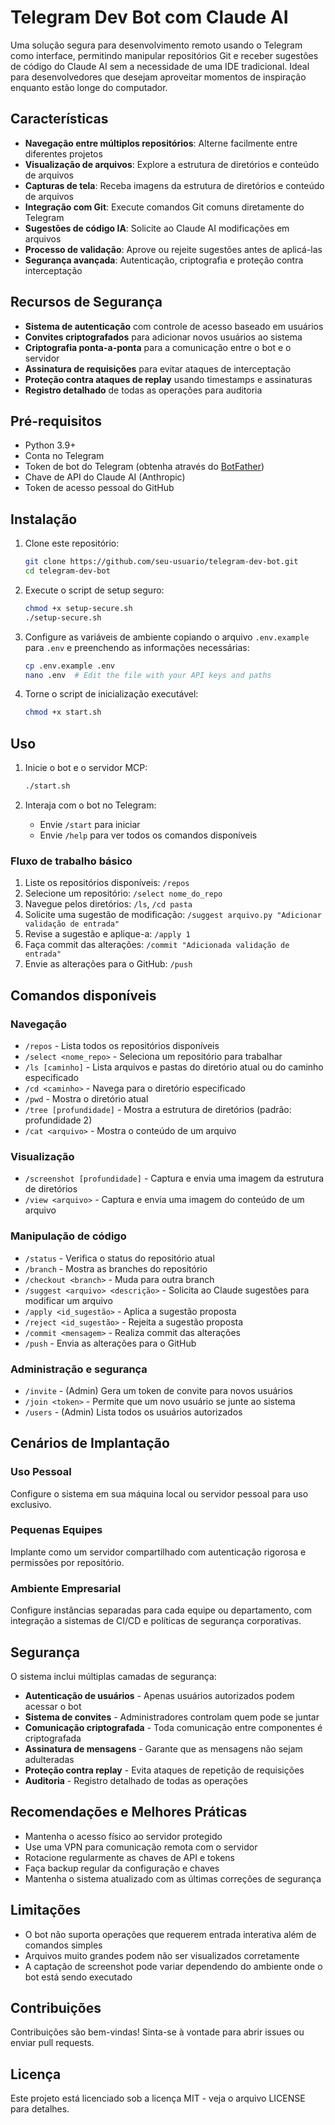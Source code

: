 # Telegram Dev Bot com Claude AI

Uma solução segura para desenvolvimento remoto usando o Telegram como interface, permitindo manipular repositórios Git e receber sugestões de código do Claude AI sem a necessidade de uma IDE tradicional. Ideal para desenvolvedores que desejam aproveitar momentos de inspiração enquanto estão longe do computador.

## Características

- **Navegação entre múltiplos repositórios**: Alterne facilmente entre diferentes projetos
- **Visualização de arquivos**: Explore a estrutura de diretórios e conteúdo de arquivos
- **Capturas de tela**: Receba imagens da estrutura de diretórios e conteúdo de arquivos
- **Integração com Git**: Execute comandos Git comuns diretamente do Telegram
- **Sugestões de código IA**: Solicite ao Claude AI modificações em arquivos
- **Processo de validação**: Aprove ou rejeite sugestões antes de aplicá-las
- **Segurança avançada**: Autenticação, criptografia e proteção contra interceptação

## Recursos de Segurança

- **Sistema de autenticação** com controle de acesso baseado em usuários
- **Convites criptografados** para adicionar novos usuários ao sistema
- **Criptografia ponta-a-ponta** para a comunicação entre o bot e o servidor
- **Assinatura de requisições** para evitar ataques de interceptação
- **Proteção contra ataques de replay** usando timestamps e assinaturas
- **Registro detalhado** de todas as operações para auditoria

## Pré-requisitos

- Python 3.9+ 
- Conta no Telegram
- Token de bot do Telegram (obtenha através do [BotFather](https://t.me/botfather))
- Chave de API do Claude AI (Anthropic)
- Token de acesso pessoal do GitHub

## Instalação

1. Clone este repositório:
   ```bash
   git clone https://github.com/seu-usuario/telegram-dev-bot.git
   cd telegram-dev-bot
   ```

2. Execute o script de setup seguro:
   ```bash
   chmod +x setup-secure.sh
   ./setup-secure.sh
   ```

3. Configure as variáveis de ambiente copiando o arquivo `.env.example` para `.env` e preenchendo as informações necessárias:
   ```bash
   cp .env.example .env
   nano .env  # Edit the file with your API keys and paths
   ```

4. Torne o script de inicialização executável:
   ```bash
   chmod +x start.sh
   ```

## Uso

1. Inicie o bot e o servidor MCP:
   ```bash
   ./start.sh
   ```

2. Interaja com o bot no Telegram:
   - Envie `/start` para iniciar
   - Envie `/help` para ver todos os comandos disponíveis

### Fluxo de trabalho básico

1. Liste os repositórios disponíveis: `/repos`
2. Selecione um repositório: `/select nome_do_repo`
3. Navegue pelos diretórios: `/ls`, `/cd pasta`
4. Solicite uma sugestão de modificação: `/suggest arquivo.py "Adicionar validação de entrada"`
5. Revise a sugestão e aplique-a: `/apply 1`
6. Faça commit das alterações: `/commit "Adicionada validação de entrada"`
7. Envie as alterações para o GitHub: `/push`

## Comandos disponíveis

### Navegação
- `/repos` - Lista todos os repositórios disponíveis
- `/select <nome_repo>` - Seleciona um repositório para trabalhar
- `/ls [caminho]` - Lista arquivos e pastas do diretório atual ou do caminho especificado
- `/cd <caminho>` - Navega para o diretório especificado
- `/pwd` - Mostra o diretório atual
- `/tree [profundidade]` - Mostra a estrutura de diretórios (padrão: profundidade 2)
- `/cat <arquivo>` - Mostra o conteúdo de um arquivo

### Visualização
- `/screenshot [profundidade]` - Captura e envia uma imagem da estrutura de diretórios
- `/view <arquivo>` - Captura e envia uma imagem do conteúdo de um arquivo

### Manipulação de código
- `/status` - Verifica o status do repositório atual
- `/branch` - Mostra as branches do repositório
- `/checkout <branch>` - Muda para outra branch
- `/suggest <arquivo> <descrição>` - Solicita ao Claude sugestões para modificar um arquivo
- `/apply <id_sugestão>` - Aplica a sugestão proposta
- `/reject <id_sugestão>` - Rejeita a sugestão proposta
- `/commit <mensagem>` - Realiza commit das alterações
- `/push` - Envia as alterações para o GitHub

### Administração e segurança
- `/invite` - (Admin) Gera um token de convite para novos usuários
- `/join <token>` - Permite que um novo usuário se junte ao sistema
- `/users` - (Admin) Lista todos os usuários autorizados

## Cenários de Implantação

### Uso Pessoal
Configure o sistema em sua máquina local ou servidor pessoal para uso exclusivo.

### Pequenas Equipes
Implante como um servidor compartilhado com autenticação rigorosa e permissões por repositório.

### Ambiente Empresarial
Configure instâncias separadas para cada equipe ou departamento, com integração a sistemas de CI/CD e políticas de segurança corporativas.

## Segurança

O sistema inclui múltiplas camadas de segurança:

- **Autenticação de usuários** - Apenas usuários autorizados podem acessar o bot
- **Sistema de convites** - Administradores controlam quem pode se juntar
- **Comunicação criptografada** - Toda comunicação entre componentes é criptografada
- **Assinatura de mensagens** - Garante que as mensagens não sejam adulteradas
- **Proteção contra replay** - Evita ataques de repetição de requisições
- **Auditoria** - Registro detalhado de todas as operações

## Recomendações e Melhores Práticas

- Mantenha o acesso físico ao servidor protegido
- Use uma VPN para comunicação remota com o servidor
- Rotacione regularmente as chaves de API e tokens
- Faça backup regular da configuração e chaves
- Mantenha o sistema atualizado com as últimas correções de segurança

## Limitações

- O bot não suporta operações que requerem entrada interativa além de comandos simples
- Arquivos muito grandes podem não ser visualizados corretamente
- A captação de screenshot pode variar dependendo do ambiente onde o bot está sendo executado

## Contribuições

Contribuições são bem-vindas! Sinta-se à vontade para abrir issues ou enviar pull requests.

## Licença

Este projeto está licenciado sob a licença MIT - veja o arquivo LICENSE para detalhes.